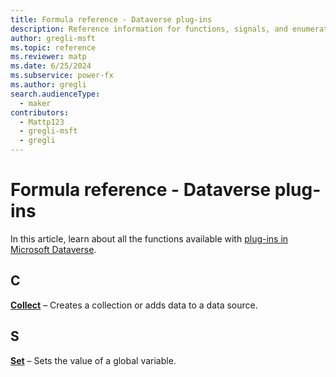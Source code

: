 ```yaml
---
title: Formula reference - Dataverse plug-ins
description: Reference information for functions, signals, and enumerations available with plug-ins in Microsoft Dataverse.
author: gregli-msft
ms.topic: reference
ms.reviewer: matp
ms.date: 6/25/2024
ms.subservice: power-fx
ms.author: gregli
search.audienceType:
  - maker
contributors:
  - Mattp123
  - gregli-msft
  - gregli
---
```


# Formula reference - Dataverse plug-ins

In this article, learn about all the functions available with [plug-ins in Microsoft Dataverse](/power-apps/maker/data-platform/low-code-plug-ins?tabs=instant).

## C

**[Collect](reference/function-clear-collect-clearcollect.md )** – Creates a collection or adds data to a data source.

## S

**[Set](reference/function-set.md )** – Sets the value of a global variable.


